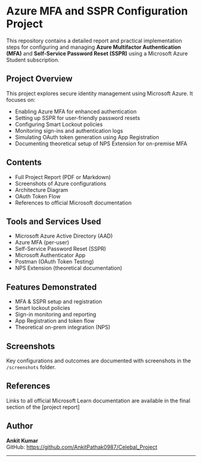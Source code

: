 # Azure MFA and SSPR Configuration Project

This repository contains a detailed report and practical implementation steps for configuring and managing **Azure Multifactor Authentication (MFA)** and **Self-Service Password Reset (SSPR)** using a Microsoft Azure Student subscription.

##  Project Overview

This project explores secure identity management using Microsoft Azure. It focuses on:

- Enabling Azure MFA for enhanced authentication
- Setting up SSPR for user-friendly password resets
- Configuring Smart Lockout policies
- Monitoring sign-ins and authentication logs
- Simulating OAuth token generation using App Registration
- Documenting theoretical setup of NPS Extension for on-premise MFA

##  Contents

-  Full Project Report (PDF or Markdown)
-  Screenshots of Azure configurations
-  Architecture Diagram
-  OAuth Token Flow 
-  References to official Microsoft documentation

##  Tools and Services Used

- Microsoft Azure Active Directory (AAD)
- Azure MFA (per-user)
- Self-Service Password Reset (SSPR)
- Microsoft Authenticator App
- Postman (OAuth Token Testing)
- NPS Extension (theoretical documentation)

##  Features Demonstrated

- MFA & SSPR setup and registration
- Smart lockout policies
- Sign-in monitoring and reporting
- App Registration and token flow
- Theoretical on-prem integration (NPS)

##  Screenshots

Key configurations and outcomes are documented with screenshots in the `/screenshots` folder.

##  References

Links to all official Microsoft Learn documentation are available in the final section of the [project report]

##  Author

**Ankit Kumar**  
GitHub: https://github.com/AnkitPathak0987/Celebal_Project 

---



